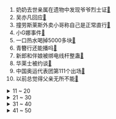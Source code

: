 1. 奶奶去世亲属在遗物中发现爷爷烈士证[:link:](https://s.weibo.com/weibo?q=%23奶奶去世亲属在遗物中发现爷爷烈士证%23&Refer=top)
2. 吴亦凡回应[:link:](https://s.weibo.com/weibo?q=%23吴亦凡回应%23&Refer=top)
3. 撞劳斯莱斯外卖小哥称自己是正常直行[:link:](https://s.weibo.com/weibo?q=%23撞劳斯莱斯外卖小哥称自己是正常直行%23&Refer=top)
4. 小G娜事件[:link:](https://s.weibo.com/weibo?q=%23小G娜事件%23&Refer=top)
5. 一口热水喝掉5000多块[:link:](https://s.weibo.com/weibo?q=%23一口热水喝掉5000多块%23&Refer=top)
6. 青簪行还能播吗[:link:](https://s.weibo.com/weibo?q=%23青簪行还能播吗%23&Refer=top)
7. 新郎和伴娘被绑电线杆整蛊[:link:](https://s.weibo.com/weibo?q=%23新郎和伴娘被绑电线杆整蛊%23&Refer=top)
8. 华莱士被约谈[:link:](https://s.weibo.com/weibo?q=%23华莱士被约谈%23&Refer=top)
9. 中国奥运代表团第111个出场[:link:](https://s.weibo.com/weibo?q=%23中国奥运代表团第111个出场%23&Refer=top)
10. 以前总觉得父亲无所不能[:link:](https://s.weibo.com/weibo?q=%23以前总觉得父亲无所不能%23&Refer=top)
<details>
<summary>11 ~ 20</summary>

11. 秦牛正威置顶回应跟吴亦凡关系的微博[:link:](https://s.weibo.com/weibo?q=%23秦牛正威置顶回应跟吴亦凡关系的微博%23&Refer=top)
12. 都美竹 站出来吧像个男人[:link:](https://s.weibo.com/weibo?q=%23都美竹%20站出来吧像个男人%23&Refer=top)
13. 韩束直播间[:link:](https://s.weibo.com/weibo?q=%23韩束直播间%23&Refer=top)
14. 被跟踪两年后女护士首次发声[:link:](https://s.weibo.com/weibo?q=%23被跟踪两年后女护士首次发声%23&Refer=top)
15. 2021第200天[:link:](https://s.weibo.com/weibo?q=%232021第200天%23&Refer=top)
16. 都美竹让吴亦凡宣告退圈[:link:](https://s.weibo.com/weibo?q=%23都美竹让吴亦凡宣告退圈%23&Refer=top)
17. 你经历过假性亲密关系吗[:link:](https://s.weibo.com/weibo?q=%23你经历过假性亲密关系吗%23&Refer=top)
18. 前男友向戴小雨求婚[:link:](https://s.weibo.com/weibo?q=%23前男友向戴小雨求婚%23&Refer=top)
19. 豆瓣崩了[:link:](https://s.weibo.com/weibo?q=%23豆瓣崩了%23&Refer=top)
20. 老板发福利女员工搬走一车榴莲[:link:](https://s.weibo.com/weibo?q=%23老板发福利女员工搬走一车榴莲%23&Refer=top)
</details>
<details>
<summary>21 ~ 30</summary>

21. 吴亦凡方已报案[:link:](https://s.weibo.com/weibo?q=%23吴亦凡方已报案%23&Refer=top)
22. 张萌说不要向孩子隐瞒至亲离世[:link:](https://s.weibo.com/weibo?q=%23张萌说不要向孩子隐瞒至亲离世%23&Refer=top)
23. 为什么印度的食物大多是糊糊[:link:](https://s.weibo.com/weibo?q=%23为什么印度的食物大多是糊糊%23&Refer=top)
24. 杭州烧伤女孩被下两次病危通知[:link:](https://s.weibo.com/weibo?q=%23杭州烧伤女孩被下两次病危通知%23&Refer=top)
25. 当年爸妈不让嫁的人怎样了[:link:](https://s.weibo.com/weibo?q=%23当年爸妈不让嫁的人怎样了%23&Refer=top)
26. 吴亦凡超话[:link:](https://s.weibo.com/weibo?q=%23吴亦凡超话%23&Refer=top)
27. 小怡同学清空社交平台[:link:](https://s.weibo.com/weibo?q=%23小怡同学清空社交平台%23&Refer=top)
28. 云南新增5例本土确诊病例[:link:](https://s.weibo.com/weibo?q=%23云南新增5例本土确诊病例%23&Refer=top)
29. 北京2022年冬奥会倒计时200天[:link:](https://s.weibo.com/weibo?q=%23北京2022年冬奥会倒计时200天%23&Refer=top)
30. 3至17岁可打的新冠疫苗[:link:](https://s.weibo.com/weibo?q=%233至17岁可打的新冠疫苗%23&Refer=top)
</details>
<details>
<summary>31 ~ 40</summary>

31. 李雪琴换了与吴亦凡相关置顶微博[:link:](https://s.weibo.com/weibo?q=%23李雪琴换了与吴亦凡相关置顶微博%23&Refer=top)
32. 你能接受另一半给异性介绍对象吗[:link:](https://s.weibo.com/weibo?q=%23你能接受另一半给异性介绍对象吗%23&Refer=top)
33. 上班第一天公司就倒闭了[:link:](https://s.weibo.com/weibo?q=%23上班第一天公司就倒闭了%23&Refer=top)
34. 天天向上[:link:](https://s.weibo.com/weibo?q=%23天天向上%23&Refer=top)
35. 白玦替上古应劫[:link:](https://s.weibo.com/weibo?q=%23白玦替上古应劫%23&Refer=top)
36. 猫咪为这个家操碎了心[:link:](https://s.weibo.com/weibo?q=%23猫咪为这个家操碎了心%23&Refer=top)
37. 蔡徐坤南京演唱会官宣[:link:](https://s.weibo.com/weibo?q=%23蔡徐坤南京演唱会官宣%23&Refer=top)
38. 管泽元五杀[:link:](https://s.weibo.com/weibo?q=%23管泽元五杀%23&Refer=top)
39. 旅游博主亵渎英烈被平台永久封号[:link:](https://s.weibo.com/weibo?q=%23旅游博主亵渎英烈被平台永久封号%23&Refer=top)
40. 怒江大桥上摆满了鲜花水果[:link:](https://s.weibo.com/weibo?q=%23怒江大桥上摆满了鲜花水果%23&Refer=top)
</details>
<details>
<summary>41 ~ 50</summary>

41. 娱八婆声明[:link:](https://s.weibo.com/weibo?q=%23娱八婆声明%23&Refer=top)
42. 2分钟教你如何看体检报告[:link:](https://s.weibo.com/weibo?q=%232分钟教你如何看体检报告%23&Refer=top)
43. 哪种方言最接近古人讲的话[:link:](https://s.weibo.com/weibo?q=%23哪种方言最接近古人讲的话%23&Refer=top)
44. 小孩子的攀比有多好笑[:link:](https://s.weibo.com/weibo?q=%23小孩子的攀比有多好笑%23&Refer=top)
45. 86岁老军医常拿自己做实验[:link:](https://s.weibo.com/weibo?q=%2386岁老军医常拿自己做实验%23&Refer=top)
46. 该如何跟孩子谈论至亲离世[:link:](https://s.weibo.com/weibo?q=%23该如何跟孩子谈论至亲离世%23&Refer=top)
47. 2只大熊猫同日诞下双胞胎[:link:](https://s.weibo.com/weibo?q=%232只大熊猫同日诞下双胞胎%23&Refer=top)
48. 都美竹吴亦凡事件韩网评论[:link:](https://s.weibo.com/weibo?q=%23都美竹吴亦凡事件韩网评论%23&Refer=top)
49. 潘晓婷现身LPL焦点战[:link:](https://s.weibo.com/weibo?q=%23潘晓婷现身LPL焦点战%23&Refer=top)
50. 北辙南辕[:link:](https://s.weibo.com/weibo?q=%23北辙南辕%23&Refer=top)
</details>